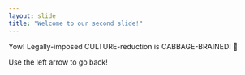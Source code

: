 ```yaml
---
layout: slide
title: "Welcome to our second slide!"
---
```

Yow! Legally-imposed CULTURE-reduction is CABBAGE-BRAINED! 🤔

Use the left arrow to go back!
